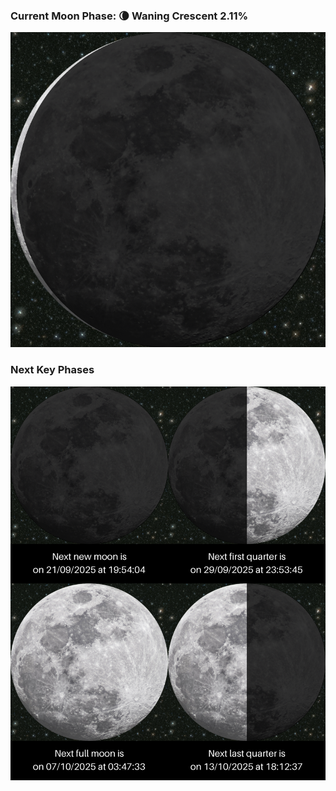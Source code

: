 ### Current Moon Phase: 🌘 Waning Crescent 2.11%
![Moon Phase](moonphase.png)
### Next Key Phases
![Gallery](gallery.png)